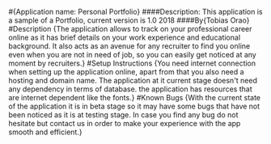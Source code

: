 #{Application name: Personal Portfolio}
####Description: This application is a sample of a Portfolio, current version is 1.0 2018
####By{Tobias Orao}
#Description
{The application allows to track on your professional career online as it has brief details on your work experience and educational background. It also acts as an avenue for any recruiter to find you online even when you are not in need of job, so you can easily get noticed at any moment by recruiters.}
#Setup Instructions
{You need internet connection when setting up the application online, apart from that you also need a hosting and domain name. The application at it current stage doesn't need any dependency in terms of database. the application has resources that are internet dependent like the fonts.}
#Known Bugs
{With the current state of the application it is in beta stage so it may have some bugs that have not been noticed as it is at testing stage. In case you find any bug do not hesitate but contact us in order to make your experience with the app smooth and efficient.}

